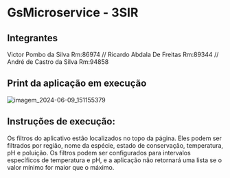 # GsMicroservice - 3SIR

## Integrantes

Victor Pombo da Silva Rm:86974 // Ricardo Abdala De Freitas Rm:89344 // André de Castro da Silva Rm:94858

## Print da aplicação em execução

![imagem_2024-06-09_151155379](https://github.com/VictorPombo/GsMicro/assets/99228259/b3809d1d-6adc-438c-94d0-f245ad859518)



## Instruções de execução:

Os filtros do aplicativo estão localizados no topo da página. Eles podem ser filtrados por região, nome da espécie, estado de conservação, temperatura, pH e poluição. Os filtros podem ser configurados para intervalos específicos de temperatura e pH, e a aplicação não retornará uma lista se o valor mínimo for maior que o máximo.
